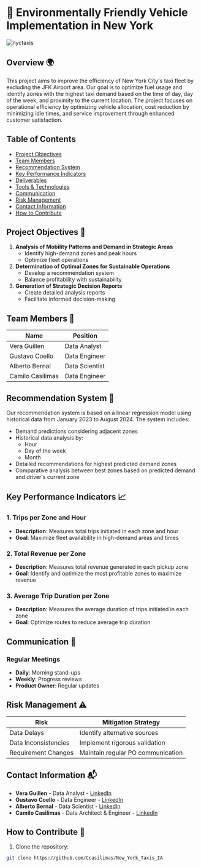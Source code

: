 # 🚕 Environmentally Friendly Vehicle Implementation in New York
![nyctaxis](https://github.com/user-attachments/assets/b064bc10-83dd-423d-a89f-1b74a894b2f2)
## Overview 🌍
This project aims to improve the efficiency of New York City's taxi fleet by excluding the JFK Airport area. Our goal is to optimize fuel usage and identify zones with the highest taxi demand based on the time of day, day of the week, and proximity to the current location. The project focuses on operational efficiency by optimizing vehicle allocation, cost reduction by minimizing idle times, and service improvement through enhanced customer satisfaction.

## Table of Contents
- [Project Objectives](#project-objectives)
- [Team Members](#team-members)
- [Recommendation System](#recommendation-system)
- [Key Performance Indicators](#key-performance-indicators)
- [Deliverables](#deliverables)
- [Tools & Technologies](#tools--technologies)
- [Communication](#communication)
- [Risk Management](#risk-management)
- [Contact Information](#contact-information)
- [How to Contribute](#how-to-contribute)

## Project Objectives 🎯
1. **Analysis of Mobility Patterns and Demand in Strategic Areas**
   * Identify high-demand zones and peak hours
   * Optimize fleet operations
2. **Determination of Optimal Zones for Sustainable Operations**
   * Develop a recommendation system
   * Balance profitability with sustainability
3. **Generation of Strategic Decision Reports**
   * Create detailed analysis reports
   * Facilitate informed decision-making

## Team Members 👥
| Name             | Position          |
|------------------|-------------------|
| Vera Guillen     | Data Analyst      |
| Gustavo Coello   | Data Engineer     |
| Alberto Bernal   | Data Scientist    |
| Camilo Casilimas | Data Engineer     |

## Recommendation System 🧠
Our recommendation system is based on a linear regression model using historical data from January 2023 to August 2024. The system includes:
* Demand predictions considering adjacent zones
* Historical data analysis by:
  * Hour
  * Day of the week
  * Month
* Detailed recommendations for highest predicted demand zones
* Comparative analysis between best zones based on predicted demand and driver's current zone

## Key Performance Indicators 📈

### 1. Trips per Zone and Hour
* **Description**: Measures total trips initiated in each zone and hour
* **Goal**: Maximize fleet availability in high-demand areas and times

### 2. Total Revenue per Zone
* **Description**: Measures total revenue generated in each pickup zone
* **Goal**: Identify and optimize the most profitable zones to maximize revenue

### 3. Average Trip Duration per Zone
* **Description**: Measures the average duration of trips initiated in each zone
* **Goal**: Optimize routes to reduce average trip duration

## Communication 📢

### Regular Meetings
* **Daily**: Morning stand-ups
* **Weekly**: Progress reviews
* **Product Owner**: Regular updates

## Risk Management ⚠️
| Risk | Mitigation Strategy |
|------|-------------------|
| Data Delays | Identify alternative sources |
| Data Inconsistencies | Implement rigorous validation |
| Requirement Changes | Maintain regular PO communication |

## Contact Information 📬

* **Vera Guillen** - Data Analyst - <a href="https://www.linkedin.com/in/vera-guillen-9b464a303/" target="_blank">LinkedIn</a>
* **Gustavo Coello** - Data Engineer - <a href="https://www.linkedin.com/in/gustavo-coello-01039b270/" target="_blank">LinkedIn</a>
* **Alberto Bernal** - Data Scientist - <a href="https://www.linkedin.com/in/alberto-bernal-duplat-90a283a2/" target="_blank">LinkedIn</a>
* **Camilo Casilimas** - Data Architect & Engineer - <a href="https://www.linkedin.com/in/camilo-casilimas/" target="_blank">LinkedIn</a>

## How to Contribute 🤝
1. Clone the repository:
```bash
git clone https://github.com/Ccasilimas/New_York_Taxis_IA
```
